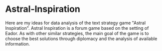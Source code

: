 # Astral-Inspiration
Here are my ideas for data analysis of the text strategy game "Astral Inspiration".
Astral Inspiration is a forum game based on the setting of Eador. As with other similar strategies, the main goal of the game is to choose the best solutions through diplomacy and the analysis of available information.
